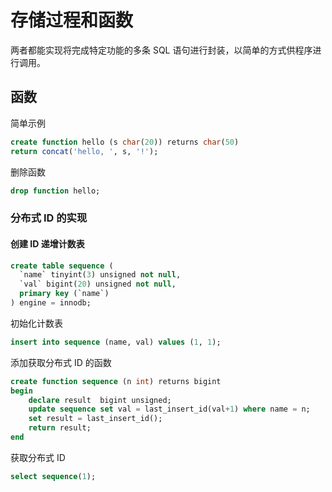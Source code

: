 # 存储过程和函数

两者都能实现将完成特定功能的多条 SQL 语句进行封装，以简单的方式供程序进行调用。

## 函数

简单示例

```sql
create function hello (s char(20)) returns char(50) 
return concat('hello, ', s, '!');
```

删除函数

```sql
drop function hello;
```

### 分布式 ID 的实现

#### 创建 ID 递增计数表

```sql
create table sequence (
  `name` tinyint(3) unsigned not null,
  `val` bigint(20) unsigned not null,
  primary key (`name`)
) engine = innodb;
```

初始化计数表

```sql
insert into sequence (name, val) values (1, 1);
```

添加获取分布式 ID 的函数

```sql
create function sequence (n int) returns bigint
begin
    declare result  bigint unsigned;
    update sequence set val = last_insert_id(val+1) where name = n;
    set result = last_insert_id();
    return result;
end
```

获取分布式 ID

```sql
select sequence(1);
```


